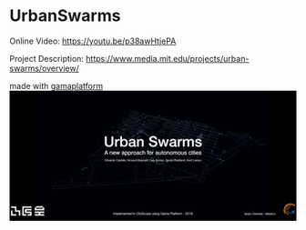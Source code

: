 # UrbanSwarms

Online Video: https://youtu.be/p38awHtjePA

Project Description: https://www.media.mit.edu/projects/urban-swarms/overview/

made with [gamaplatform](https://gama-platform.github.io/)
![](https://github.com/agrignard/UrbanSwarms/blob/master/urbanswarms.png?raw=true)
